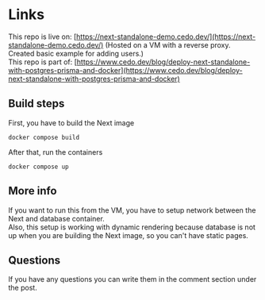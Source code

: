 # Links

This repo is live on: [https://next-standalone-demo.cedo.dev/](https://next-standalone-demo.cedo.dev/) (Hosted on a VM with a reverse proxy. Created basic example for adding users.)  
This repo is part of: [https://www.cedo.dev/blog/deploy-next-standalone-with-postgres-prisma-and-docker](https://www.cedo.dev/blog/deploy-next-standalone-with-postgres-prisma-and-docker)

## Build steps

First, you have to build the Next image

```docker
docker compose build
```

After that, run the containers

```docker
docker compose up
```

## More info

If you want to run this from the VM, you have to setup network between the Next and database container.  
Also, this setup is working with dynamic rendering because database is not up when you are building the Next image, so you can't have static pages.

## Questions

If you have any questions you can write them in the comment section under the post.
